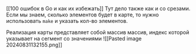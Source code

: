 [[100 ошибок в Go и как их избежать]]
Тут дело также как и со срезами. Если мы знаем, сколько элементов будет в карте, то нужно использовать `make` и указать кол-во элементов.

Реализация карты представляет собой массив массив, индекс которой указывает на сегмент со значениями
![[Pasted image 20240831132155.png]]
